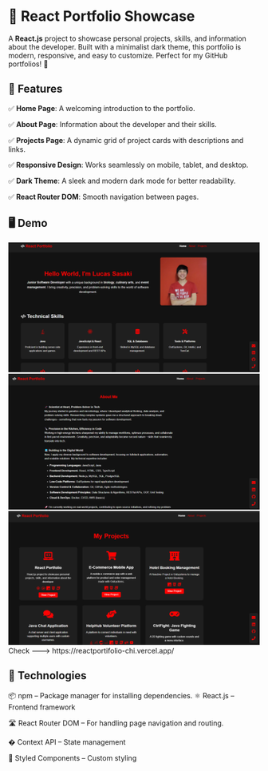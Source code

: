 # 🚀 React Portfolio Showcase

A **React.js** project to showcase personal projects, skills, and information about the developer. Built with a minimalist dark theme, this portfolio is modern, responsive, and easy to customize. Perfect for my GitHub portfolios! 🎨

## 📌 Features  

✅ **Home Page**: A welcoming introduction to the portfolio.

✅ **About Page**: Information about the developer and their skills.

✅ **Projects Page**: A dynamic grid of project cards with descriptions and links.

✅ **Responsive Design**: Works seamlessly on mobile, tablet, and desktop.

✅ **Dark Theme**: A sleek and modern dark mode for better readability.

✅ **React Router DOM**: Smooth navigation between pages.

## 🖥️ Demo  

<img src="public/ScreenshotHome.png" width="600">
<img src="public/ScreenshotAbout.png" width="600">
<img src="public/ScreenshotProjects.png" width="600">
Check ---> https://reactportifolio-chi.vercel.app/

## 🔧 Technologies

📦 npm – Package manager for installing dependencies. 
⚛ React.js – Frontend framework

🛣️ React Router DOM – For handling page navigation and routing.

� Context API – State management

💅 Styled Components – Custom styling
